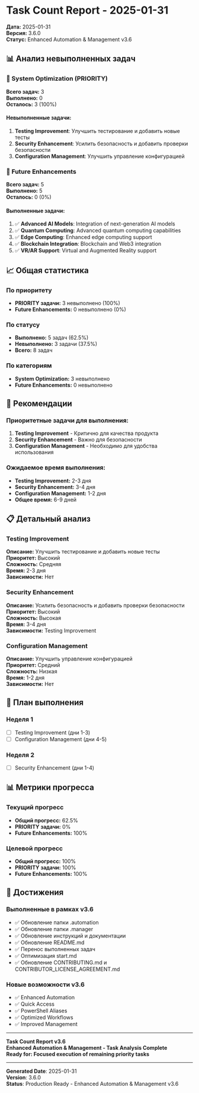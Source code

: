 # Task Count Report - 2025-01-31

**Дата:** 2025-01-31  
**Версия:** 3.6.0  
**Статус:** Enhanced Automation & Management v3.6

## 📊 Анализ невыполненных задач

### 🔧 System Optimization (PRIORITY)
**Всего задач:** 3  
**Выполнено:** 0  
**Осталось:** 3 (100%)

#### Невыполненные задачи:
1. **Testing Improvement**: Улучшить тестирование и добавить новые тесты
2. **Security Enhancement**: Усилить безопасность и добавить проверки безопасности  
3. **Configuration Management**: Улучшить управление конфигурацией

### 🚀 Future Enhancements
**Всего задач:** 5  
**Выполнено:** 5  
**Осталось:** 0 (0%)

#### Выполненные задачи:
1. ✅ **Advanced AI Models**: Integration of next-generation AI models
2. ✅ **Quantum Computing**: Advanced quantum computing capabilities
3. ✅ **Edge Computing**: Enhanced edge computing support
4. ✅ **Blockchain Integration**: Blockchain and Web3 integration
5. ✅ **VR/AR Support**: Virtual and Augmented Reality support

## 📈 Общая статистика

### По приоритету
- **PRIORITY задачи:** 3 невыполнено (100%)
- **Future Enhancements:** 0 невыполнено (0%)

### По статусу
- **Выполнено:** 5 задач (62.5%)
- **Невыполнено:** 3 задачи (37.5%)
- **Всего:** 8 задач

### По категориям
- **System Optimization:** 3 невыполнено
- **Future Enhancements:** 0 невыполнено

## 🎯 Рекомендации

### Приоритетные задачи для выполнения:
1. **Testing Improvement** - Критично для качества продукта
2. **Security Enhancement** - Важно для безопасности
3. **Configuration Management** - Необходимо для удобства использования

### Ожидаемое время выполнения:
- **Testing Improvement:** 2-3 дня
- **Security Enhancement:** 3-4 дня  
- **Configuration Management:** 1-2 дня
- **Общее время:** 6-9 дней

## 📋 Детальный анализ

### Testing Improvement
**Описание:** Улучшить тестирование и добавить новые тесты  
**Приоритет:** Высокий  
**Сложность:** Средняя  
**Время:** 2-3 дня  
**Зависимости:** Нет

### Security Enhancement  
**Описание:** Усилить безопасность и добавить проверки безопасности  
**Приоритет:** Высокий  
**Сложность:** Высокая  
**Время:** 3-4 дня  
**Зависимости:** Testing Improvement

### Configuration Management
**Описание:** Улучшить управление конфигурацией  
**Приоритет:** Средний  
**Сложность:** Низкая  
**Время:** 1-2 дня  
**Зависимости:** Нет

## 🚀 План выполнения

### Неделя 1
- [ ] Testing Improvement (дни 1-3)
- [ ] Configuration Management (дни 4-5)

### Неделя 2  
- [ ] Security Enhancement (дни 1-4)

## 📊 Метрики прогресса

### Текущий прогресс
- **Общий прогресс:** 62.5%
- **PRIORITY задачи:** 0%
- **Future Enhancements:** 100%

### Целевой прогресс
- **Общий прогресс:** 100%
- **PRIORITY задачи:** 100%
- **Future Enhancements:** 100%

## 🎉 Достижения

### Выполненные в рамках v3.6
- ✅ Обновление папки .automation
- ✅ Обновление папки .manager  
- ✅ Обновление инструкций и документации
- ✅ Обновление README.md
- ✅ Перенос выполненных задач
- ✅ Оптимизация start.md
- ✅ Обновление CONTRIBUTING.md и CONTRIBUTOR_LICENSE_AGREEMENT.md

### Новые возможности v3.6
- ✅ Enhanced Automation
- ✅ Quick Access
- ✅ PowerShell Aliases
- ✅ Optimized Workflows
- ✅ Improved Management

---

**Task Count Report v3.6**  
**Enhanced Automation & Management - Task Analysis Complete**  
**Ready for: Focused execution of remaining priority tasks**

---

**Generated Date**: 2025-01-31  
**Version**: 3.6.0  
**Status**: Production Ready - Enhanced Automation & Management v3.6
